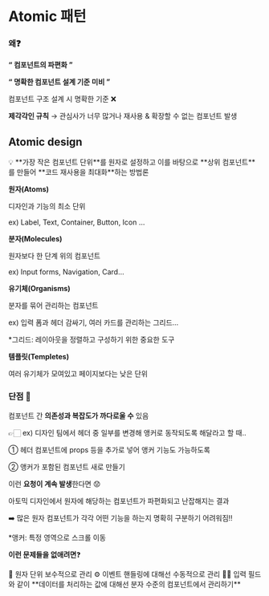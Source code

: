 # Atomic 패턴

### 왜❓

**“ 컴포넌트의 파편화 ”**

**“ 명확한 컴포넌트 설계 기준 미비 ”**

컴포넌트 구조 설계 시 명확한 기준 ❌

**제각각인 규칙** → 관심사가 너무 많거나 재사용 & 확장할 수 없는 컴포넌트 발생

## Atomic design

<aside>
💡 **가장 작은 컴포넌트 단위**를 원자로 설정하고 이를 바탕으로 **상위 컴포넌트**를 만들어 **코드 재사용을 최대화**하는 방법론

</aside>

**원자(Atoms)**

디자인과 기능의 최소 단위 

ex) Label, Text, Container, Button, Icon …

**분자(Molecules)**

원자보다 한 단계 위의 컴포넌트

ex) Input forms, Navigation, Card…

**유기체(Organisms)**

분자를 묶어 관리하는 컴포넌트

ex) 입력 폼과 헤더 감싸기, 여러 카드를 관리하는 그리드…

*그리드: 레이아웃을 정렬하고 구성하기 위한 중요한 도구

**템플릿(Templetes)**

여러 유기체가 모여있고 페이지보다는 낮은 단위 

### 단점 🧐

컴포넌트 간 **의존성과 복잡도가 까다로울 수** 있음

👉🏻 ex) 디자인 팀에서 헤더 중 일부를 변경해 앵커로 동작되도록 해달라고 할 때..

① 헤더 컴포넌트에 props 등을 추가로 넣어 앵커 기능도 가능하도록

② 앵커가 포함된 컴포넌트 새로 만들기

이런 **요청이 계속 발생**한다면 😟

아토믹 디자인에서 원자에 해당하는 컴포넌트가 파편화되고 난잡해지는 결과

➡️ 많은 원자 컴포넌트가 각각 어떤 기능을 하는지 명확히 구분하기 어려워짐‼️

*앵커: 특정 영역으로 스크롤 이동

**이런 문제들을 없애려면**❓

<aside>
📌 원자 단위 보수적으로 관리 ⚙️
이벤트 핸들링에 대해선 수동적으로 관리 👊🏻
입력 필드와 같이 **데이터를 처리하는 값에 대해선 분자 수준의 컴포넌트에서 관리하기**

</aside>
